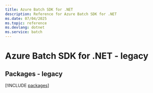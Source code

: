 ```yaml
---
title: Azure Batch SDK for .NET
description: Reference for Azure Batch SDK for .NET
ms.date: 07/04/2025
ms.topic: reference
ms.devlang: dotnet
ms.service: batch
---
```

# Azure Batch SDK for .NET - legacy
## Packages - legacy
[!INCLUDE [packages](batch-index.md)]